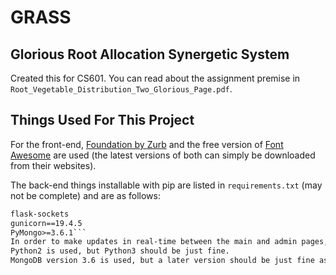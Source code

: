 # GRASS
## Glorious Root Allocation Synergetic System
Created this for CS601. You can read about the assignment premise in `Root_Vegetable_Distribution_Two_Glorious_Page.pdf`.

## Things Used For This Project
For the front-end, [Foundation by Zurb](https://foundation.zurb.com/) and the free version of [Font Awesome](https://fontawesome.com/) are used (the latest versions of both can simply be downloaded from their websites).

The back-end things installable with pip are listed in `requirements.txt` (may not be complete) and are as follows:
```Flask==0.12.2
flask-sockets
gunicorn==19.4.5
PyMongo>=3.6.1```
In order to make updates in real-time between the main and admin pages, [flask-sockets](https://github.com/heroku-python/flask-sockets) is used and is the reason `gunicorn` is a requirement.
Python2 is used, but Python3 should be just fine.
MongoDB version 3.6 is used, but a later version should be just fine as well, you just can't use an earlier version because `change stream` was introduced in 3.6 and is necessary to detect database changes. You also must make your database into a `replica set` (unless you're using multiple databases or want to store subsets of data in different databases, in which case a `sharded cluster` is an additional option), because `change stream` won't report when a change has been made to a `collection` otherwise.

